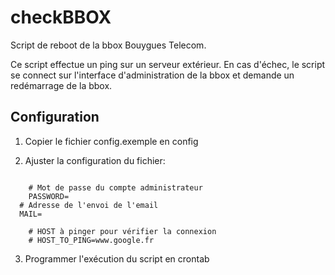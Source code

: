 checkBBOX
=========

Script de reboot de la bbox Bouygues Telecom.

Ce script effectue un ping sur un serveur extérieur. En cas d'échec, le
script se connect sur l'interface d'administration de la bbox et demande
un redémarrage de la bbox.

## Configuration ##

1. Copier le fichier config.exemple en config

2. Ajuster la configuration du fichier:

```

	# Mot de passe du compte administrateur
	PASSWORD=
  # Adresse de l'envoi de l'email
  MAIL=

	# HOST à pinger pour vérifier la connexion
	# HOST_TO_PING=www.google.fr
```

3. Programmer l'exécution du script en crontab

